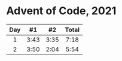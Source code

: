 # Advent of Code, 2021

| Day | #1 | #2 | Total |
| :---: | :---: | :---: | :---: |
| 1 | 3:43 | 3:35 | 7:18 |
| 2 | 3:50 | 2:04 | 5:54 |
